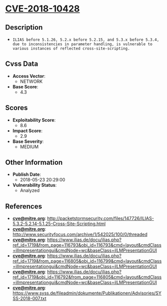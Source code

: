 
# [CVE-2018-10428](http://packetstormsecurity.com/files/147726/ILIAS-5.3.2-5.2.14-5.1.25-Cross-Site-Scripting.html)

## Description

- `ILIAS before 5.1.26, 5.2.x before 5.2.15, and 5.3.x before 5.3.4, due to inconsistencies in parameter handling, is vulnerable to various instances of reflected cross-site-scripting.`

## Cvss Data

- **Access Vector**:
  - NETWORK
- **Base Score**:
  - 4.3

## Scores

- **Exploitability Score**:
  - 8.6
- **Impact Score**:
  - 2.9
- **Base Severity**:
  - MEDIUM

## Other Information

- **Publish Date**:
  - 2018-05-23 20:29:00
- **Vulnerability Status**:
  - Analyzed

## References

- **cve@mitre.org**: http://packetstormsecurity.com/files/147726/ILIAS-5.3.2-5.2.14-5.1.25-Cross-Site-Scripting.html
- **cve@mitre.org**: http://www.securityfocus.com/archive/1/542025/100/0/threaded
- **cve@mitre.org**: https://www.ilias.de/docu/ilias.php?ref_id=1719&from_page=116793&obj_id=116793&cmd=layout&cmdClass=illmpresentationgui&cmdNode=wc&baseClass=ilLMPresentationGUI
- **cve@mitre.org**: https://www.ilias.de/docu/ilias.php?ref_id=1719&from_page=116805&obj_id=116799&cmd=layout&cmdClass=illmpresentationgui&cmdNode=wc&baseClass=ilLMPresentationGUI
- **cve@mitre.org**: https://www.ilias.de/docu/ilias.php?ref_id=1719&obj_id=116792&from_page=116805&cmd=layout&cmdClass=illmpresentationgui&cmdNode=wc&baseClass=ilLMPresentationGUI
- **cve@mitre.org**: https://www.syss.de/fileadmin/dokumente/Publikationen/Advisories/SYSS-2018-007.txt
